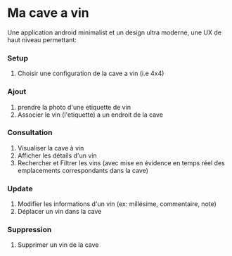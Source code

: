 # Ma cave a vin

Une application android minimalist et un design ultra moderne, une UX de haut niveau permettant:

### Setup
1. Choisir une configuration de la cave a vin (i.e 4x4)

### Ajout
1. prendre la photo d'une etiquette de vin
2. Associer le vin (l'etiquette) a un endroit de la cave

### Consultation
1. Visualiser la cave à vin
2. Afficher les détails d'un vin
3. Rechercher et Filtrer les vins (avec mise en évidence en temps réel des emplacements correspondants dans la cave)

### Update
1. Modifier les informations d'un vin (ex: millésime, commentaire, note)
2. Déplacer un vin dans la cave

### Suppression
1. Supprimer un vin de la cave
